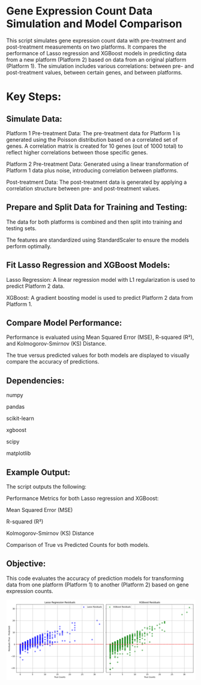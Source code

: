 # Gene Expression Count Data Simulation and Model Comparison

This script simulates gene expression count data with pre-treatment and post-treatment measurements on two platforms. It compares the performance of Lasso regression and XGBoost models in predicting data from a new platform (Platform 2) based on data from an original platform (Platform 1). The simulation includes various correlations: between pre- and post-treatment values, between certain genes, and between platforms.

# Key Steps:

## Simulate Data:

Platform 1 Pre-treatment Data: The pre-treatment data for Platform 1 is generated using the Poisson distribution based on a correlated set of genes. A correlation matrix is created for 10 genes (out of 1000 total) to reflect higher correlations between those specific genes.

Platform 2 Pre-treatment Data: Generated using a linear transformation of Platform 1 data plus noise, introducing correlation between platforms.

Post-treatment Data: The post-treatment data is generated by applying a correlation structure between pre- and post-treatment values.

## Prepare and Split Data for Training and Testing:

The data for both platforms is combined and then split into training and testing sets.

The features are standardized using StandardScaler to ensure the models perform optimally.

## Fit Lasso Regression and XGBoost Models:

Lasso Regression: A linear regression model with L1 regularization is used to predict Platform 2 data.

XGBoost: A gradient boosting model is used to predict Platform 2 data from Platform 1.

## Compare Model Performance:

Performance is evaluated using Mean Squared Error (MSE), R-squared (R²), and Kolmogorov-Smirnov (KS) Distance.

The true versus predicted values for both models are displayed to visually compare the accuracy of predictions.

## Dependencies:

numpy

pandas

scikit-learn

xgboost

scipy

matplotlib

## Example Output:

The script outputs the following:

Performance Metrics for both Lasso regression and XGBoost:

Mean Squared Error (MSE)

R-squared (R²)

Kolmogorov-Smirnov (KS) Distance

Comparison of True vs Predicted Counts for both models.

## Objective:

This code evaluates the accuracy of prediction models for transforming data from one platform (Platform 1) to another (Platform 2) based on gene expression counts. 

![](Figure_1.png)

